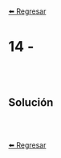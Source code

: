 [⬅️ Regresar](https://github.com/cosmoart/adventJS)

# 14 -

<br/>
<br/>

## Solución

```js
```

<br />

[⬅️ Regresar](ttps://github.com/cosmoart/adventJS)
